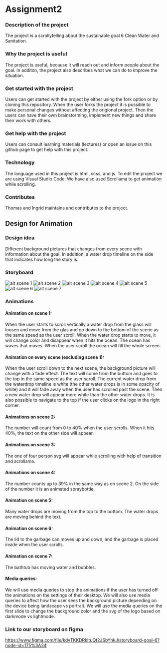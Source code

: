 # Assignment2
### Description of the project
The project is a scrollytelling about the sustainable goal 6 Clean Water and Sanitation. 

### Why the project is useful
The project is useful, because it will reach out and inform people about the goal. In additon, the project also describes what we can do to improve the situation. 

### Get started with the project
Users can get started with the project by either using the fork option or by cloning this repository. When the user forks the project it is possible to make personal changes without affecting the origional project. Then the users can have their own brainstorming, implement new things and share their work with others. 

### Get help with the project
Users can consult learning materials (lectures) or open an issue on this github page to get help with this project.

### Technology
The language used in this project is html, scss, and js. To edit the project we are using Visual Studio Code. We have also used Scrollama to get animation while scrolling.

### Contributes
Thomas and Ingrid maintains and contributes to the project. 

## Design for Animation 
### Design idea
Different background pictures that changes from every scene with information about the goal. In addition, a water drop timeline on the side that indicates how long the story is. 

### Storyboard
![alt scene 1](storyboard/scene1.PNG)
![alt scene 2](storyboard/scene2.PNG)
![alt scene 3](storyboard/scene3.PNG)
![alt scene 4](storyboard/scene4.PNG)
![alt scene 5](storyboard/scene5.PNG)
![alt scene 6](storyboard/scene6.PNG)
![alt scene 7](storyboard/scene7.PNG)

### Animations
#### Animation on scene 1: 
When the user starts to scroll vertically a water drop from the glass will loosen and move from the glas and go down to the bottom of the scene as the same speed as the user scroll. When the water drop starts to move, it will change color and disappear when it hits the ocean. The ocean has waves that moves. When the user scroll the ocean will fill the whole screen. 

#### Animation on every scene (excluding scene 1):
When the user scroll down to the next scene, the background picture will change with a fade effect. The text will come from the buttom and goes to the top in the same speed as the user scroll. The current water drop from the waterdrop timeline is white (the other water drops is in some opacity of white) and it will fade away when the user has scrolled past the scene. Then a new water drop will appear more white than the other water drops. It is also possible to navigate to the top if the user clicks on the logo in the right corner. 

#### Animations on scene 2:
The number will count from 0 to 40% when the user scrolls. When it hits 40%, the text  on the other side will appear. 

#### Animations on scene 3: 
The one of four person svg will appear while scrolling with help of transition and scrollama. 

#### Animations on scene 4: 
The number counts up to 39% in the same way as on scene 2. On the side of the number it is an animated spraybottle.

#### Animation on scene 5: 
Many water drops are moving from the top to the bottom. The water drops are moving behind the text. 

#### Animation on scene 6: 
The lid to the garbage can moves up and down, and the garbage is placed inside when the user scrolls. 

#### Animation on scene 7: 
The bathtub has moving water and bubbles. 

#### Media queries:
We will use media queries to stop the animations if the user has turned off the animations on the settings of their desktop. We will also use media queries to affect how the user sees the background picture depending on the device being landscape vs portrait. We will use the media queries on the first slide to change the background color and the svg of the logo based on darkmode vs lightmode. 

### Link to our storyboard on figma
https://www.figma.com/file/kdyTKKDRkItuQt2JSbYhkJ/storyboard-goal-6?node-id=175%3A34
